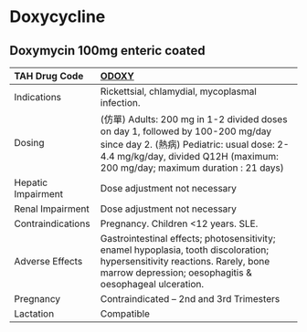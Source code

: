 # Doxycycline

## Doxymycin 100mg enteric coated

| TAH Drug Code      | [ODOXY](https://www.tahsda.org.tw/drugs/hissearch.php?drug_code=ODOXY)                                                                                                                                 |
|:-------------------|:-------------------------------------------------------------------------------------------------------------------------------------------------------------------------------------------------------|
| Indications        | Rickettsial, chlamydial, mycoplasmal infection.                                                                                                                                                        |
| Dosing             | (仿單) Adults: 200 mg in 1-2 divided doses on day 1, followed by 100-200 mg/day since day 2. (熱病) Pediatric: usual dose: 2-4.4 mg/kg/day, divided Q12H (maximum: 200 mg/day; maximum duration : 21 days) |
| Hepatic Impairment | Dose adjustment not necessary                                                                                                                                                                          |
| Renal Impairment   | Dose adjustment not necessary                                                                                                                                                                          |
| Contraindications  | Pregnancy. Children <12 years. SLE.                                                                                                                                                                    |
| Adverse Effects    | Gastrointestinal effects; photosensitivity; enamel hypoplasia, tooth discoloration; hypersensitivity reactions. Rarely, bone marrow depression; oesophagitis & oesophageal ulceration.                 |
| Pregnancy          | Contraindicated – 2nd and 3rd Trimesters                                                                                                                                                               |
| Lactation          | Compatible                                                                                                                                                                                             |

